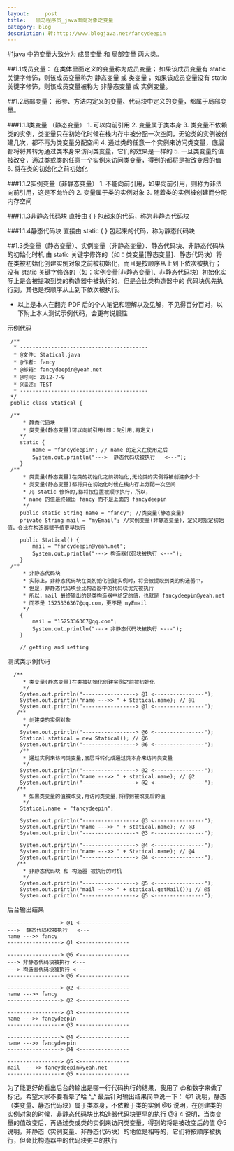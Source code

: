```yaml
---
layout:     post
title:   黑马程序员_java面向对象之变量
category: blog
description: 转:http://www.blogjava.net/fancydeepin 
---
```


#1java 中的变量大致分为 成员变量 和 局部变量 两大类。

##1.1成员变量：
    在类体里面定义的变量称为成员变量；
    如果该成员变量有 static 关键字修饰，则该成员变量称为 静态变量 或 类变量；
    如果该成员变量没有 static 关键字修饰，则该成员变量被称为 非静态变量 或 实例变量。

##1.2局部变量：
    形参、方法内定义的变量、代码块中定义的变量，都属于局部变量。

###1.1.1类变量 （静态变量）
    1. 可以向前引用
    2. 变量属于类本身
    3. 类变量不依赖类的实例，类变量只在初始化时候在栈内存中被分配一次空间，无论类的实例被创建几次，都不再为类变量分配空间
    4. 通过类的任意一个实例来访问类变量，底层都将将其转为通过类本身来访问类变量，它们的效果是一样的
    5. 一旦类变量的值被改变，通过类或类的任意一个实例来访问类变量，得到的都将是被改变后的值
    6. 将在类的初始化之前初始化

###1.1.2实例变量（非静态变量）
    1. 不能向前引用，如果向前引用，则称为非法向前引用，这是不允许的
    2. 变量属于类的实例对象
    3. 随着类的实例被创建而分配内存空间

###1.1.3非静态代码块
    直接由 { } 包起来的代码，称为非静态代码块

###1.1.4静态代码块
    直接由 static { } 包起来的代码，称为静态代码块

##1.3类变量（静态变量）、实例变量（非静态变量）、静态代码块、非静态代码块 的初始化时机
    由 static 关键字修饰的（如：类变量[静态变量]、静态代码块）将在类被初始化创建实例对象之前被初始化，而且是按顺序从上到下依次被执行；
    没有 static 关键字修饰的（如：实例变量[非静态变量]、非静态代码块）初始化实际上是会被提取到类的构造器中被执行的，但是会比类构造器中的
    代码块优先执行到，其也是按顺序从上到下依次被执行。

- 以上是本人在翻完 PDF 后的个人笔记和理解以及见解，不见得百分百对，以下附上本人测试示例代码，会更有说服性

示例代码

     
     /**
      * -----------------------------------------
      * @文件: Statical.java
      * @作者: fancy
      * @邮箱: fancydeepin@yeah.net
      * @时间: 2012-7-9
      * @描述: TEST
      * -----------------------------------------
     */
     public class Statical {
    
     /**
         * 静态代码块
         * 类变量(静态变量)可以向前引用(即：先引用,再定义)
        */
        static {
            name = "fancydeepin"; // name 的定义在使用之后
            System.out.println("--->  静态代码块被执行   <---");
        }
     /**
         * 类变量(静态变量)在类的初始化之前初始化,无论类的实例将被创建多少个
         * 类变量(静态变量)都将只在初始化时候在栈内存上分配一次空间
         * 凡 static 修饰的,都将按位置被顺序执行，所以，
         * name 的值最终输出 fancy 而不是上面的 fancydeepin
         */
        public static String name = "fancy"; //类变量(静态变量)
        private String mail = "myEmail"; //实例变量(非静态变量)，定义时指定初始值，会比在构造器赋予值更早执行
        
        public Statical() {
            mail = "fancydeepin@yeah.net";
            System.out.println("---> 构造器代码块被执行 <---");
        }
     /**
         * 非静态代码块
         * 实际上，非静态代码块在类初始化创建实例时，将会被提取到类的构造器中，
         * 但是，非静态代码块会比构造器中的代码块优先被执行
         * 所以，mail 最终输出的是类构造器中给定的值，也就是 fancydeepin@yeah.net
         * 而不是 1525336367@qq.com，更不是 myEmail
         */
        {
            mail = "1525336367@qq.com";
            System.out.println("---> 非静态代码块被执行 <---");
        }
        
        // getting and setting 
     
测试类示例代码

      /**
         * 类变量(静态变量)在类被初始化创建实例之前被初始化
         */
        System.out.println("-----------------> @1 <----------------");
        System.out.println("name --->> " + Statical.name); // @1
        System.out.println("-----------------> @1 <----------------");
       /**
         * 创建类的实例对象
         */
        System.out.println("-----------------> @6 <----------------");
        Statical statical = new Statical(); // @6
        System.out.println("-----------------> @6 <----------------");
        /**
         * 通过实例来访问类变量,底层将转化成通过类本身来访问类变量
         */
        System.out.println("-----------------> @2 <----------------");
        System.out.println("name --->> " + statical.name); // @2
        System.out.println("-----------------> @2 <----------------");
       /**
         * 如果类变量的值被改变,再访问类变量,将得到被改变后的值
         */
        Statical.name = "fancydeepin";
        
        System.out.println("-----------------> @3 <----------------");
        System.out.println("name --->> " + statical.name); // @3
        System.out.println("-----------------> @3 <----------------");
        
        System.out.println("-----------------> @4 <----------------");
        System.out.println("name --->> " + Statical.name); // @4
        System.out.println("-----------------> @4 <----------------");
       /**
         * 非静态代码块 和 构造器 被执行的时机
         */
        System.out.println("-----------------> @5 <----------------");
        System.out.println("mail --->> " + statical.getMail()); // @5
        System.out.println("-----------------> @5 <----------------");
 

后台输出结果


    -----------------> @1 <----------------
    --->  静态代码块被执行   <---
    name --->> fancy
    -----------------> @1 <----------------
    
    -----------------> @6 <----------------
    ---> 非静态代码块被执行 <---
    ---> 构造器代码块被执行 <---
    -----------------> @6 <----------------
    
    -----------------> @2 <----------------
    name --->> fancy
    -----------------> @2 <----------------
    
    -----------------> @3 <----------------
    name --->> fancydeepin
    -----------------> @3 <----------------
    
    -----------------> @4 <----------------
    name --->> fancydeepin
    -----------------> @4 <----------------
    
    -----------------> @5 <----------------
    mail  --->> fancydeepin@yeah.net
    -----------------> @5 <----------------
    



为了能更好的看出后台的输出是哪一行代码执行的结果，我用了 @和数字来做了标记，希望大家不要看晕了哈 ^_^
最后针对输出结果简单说一下：
@1 说明，静态（类变量、静态代码块）属于类本身，不依赖于类的实例
@6 说明，在创建类的实例对象的时候，非静态代码块比构造器代码块更早的执行
@3 4 说明，当类变量的值改变后，再通过类或类的实例来访问类变量，得到的将是被改变后的值
@5 说明，非静态（实例变量、非静态代码块）的地位是相等的，它们将按顺序被执行，但会比构造器中的代码块更早的执行
